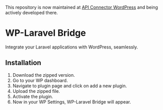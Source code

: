 This repository is now maintained at [API Connector WordPress](https://github.com/ColoredCow/api-connector-wordpress) and being actively developed there.

# WP-Laravel Bridge
Integrate your Laravel applications with WordPress, seamlessly.


## Installation

1. Download the zipped version.
2. Go to your WP dashboard.
3. Navigate to plugin page and click on add a new plugin.
4. Upload the zipped file.
5. Activate the plugin.
6. Now in your WP Settings, WP-Laravel Bridge will appear.
